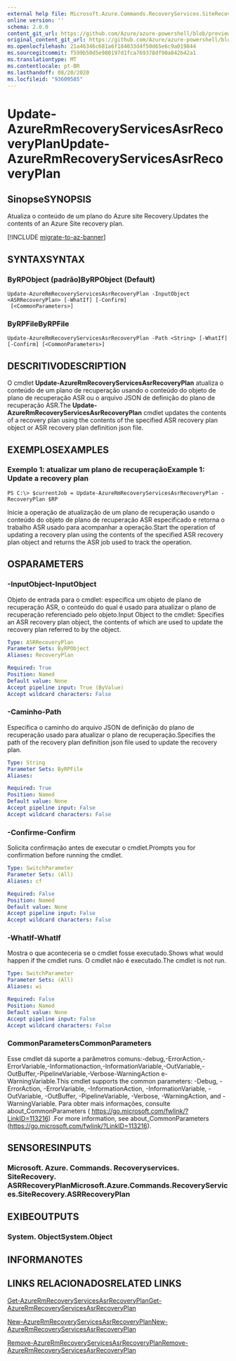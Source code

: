 ```yaml
---
external help file: Microsoft.Azure.Commands.RecoveryServices.SiteRecovery.dll-Help.xml
online version: ''
schema: 2.0.0
content_git_url: https://github.com/Azure/azure-powershell/blob/preview/src/ResourceManager/RecoveryServices.SiteRecovery/Commands.RecoveryServices.SiteRecovery/help/Update-AzureRmRecoveryServicesAsrRecoveryPlan.md
original_content_git_url: https://github.com/Azure/azure-powershell/blob/preview/src/ResourceManager/RecoveryServices.SiteRecovery/Commands.RecoveryServices.SiteRecovery/help/Update-AzureRmRecoveryServicesAsrRecoveryPlan.md
ms.openlocfilehash: 21a46346c681a6f184033d4f50d65e6c9a019844
ms.sourcegitcommit: f599b50d5e980197d1fca769378df90a842b42a1
ms.translationtype: MT
ms.contentlocale: pt-BR
ms.lasthandoff: 08/20/2020
ms.locfileid: "93609585"
---
```

# <span data-ttu-id="8118b-101">Update-AzureRmRecoveryServicesAsrRecoveryPlan</span><span class="sxs-lookup"><span data-stu-id="8118b-101">Update-AzureRmRecoveryServicesAsrRecoveryPlan</span></span>

## <span data-ttu-id="8118b-102">Sinopse</span><span class="sxs-lookup"><span data-stu-id="8118b-102">SYNOPSIS</span></span>
<span data-ttu-id="8118b-103">Atualiza o conteúdo de um plano do Azure site Recovery.</span><span class="sxs-lookup"><span data-stu-id="8118b-103">Updates the contents of an Azure Site recovery plan.</span></span>

[!INCLUDE [migrate-to-az-banner](../../includes/migrate-to-az-banner.md)]

## <span data-ttu-id="8118b-104">SYNTAX</span><span class="sxs-lookup"><span data-stu-id="8118b-104">SYNTAX</span></span>

### <span data-ttu-id="8118b-105">ByRPObject (padrão)</span><span class="sxs-lookup"><span data-stu-id="8118b-105">ByRPObject (Default)</span></span>
```
Update-AzureRmRecoveryServicesAsrRecoveryPlan -InputObject <ASRRecoveryPlan> [-WhatIf] [-Confirm]
 [<CommonParameters>]
```

### <span data-ttu-id="8118b-106">ByRPFile</span><span class="sxs-lookup"><span data-stu-id="8118b-106">ByRPFile</span></span>
```
Update-AzureRmRecoveryServicesAsrRecoveryPlan -Path <String> [-WhatIf] [-Confirm] [<CommonParameters>]
```

## <span data-ttu-id="8118b-107">DESCRITIVO</span><span class="sxs-lookup"><span data-stu-id="8118b-107">DESCRIPTION</span></span>
<span data-ttu-id="8118b-108">O cmdlet **Update-AzureRmRecoveryServicesAsrRecoveryPlan** atualiza o conteúdo de um plano de recuperação usando o conteúdo do objeto de plano de recuperação ASR ou o arquivo JSON de definição do plano de recuperação ASR.</span><span class="sxs-lookup"><span data-stu-id="8118b-108">The **Update-AzureRmRecoveryServicesAsrRecoveryPlan** cmdlet updates the contents of a recovery plan using the contents of the specified ASR recovery plan object or ASR recovery plan definition json file.</span></span>

## <span data-ttu-id="8118b-109">EXEMPLOS</span><span class="sxs-lookup"><span data-stu-id="8118b-109">EXAMPLES</span></span>

### <span data-ttu-id="8118b-110">Exemplo 1: atualizar um plano de recuperação</span><span class="sxs-lookup"><span data-stu-id="8118b-110">Example 1: Update a recovery plan</span></span>
```
PS C:\> $currentJob = Update-AzureRmRecoveryServicesAsrRecoveryPlan -RecoveryPlan $RP
```

<span data-ttu-id="8118b-111">Inicie a operação de atualização de um plano de recuperação usando o conteúdo do objeto de plano de recuperação ASR especificado e retorna o trabalho ASR usado para acompanhar a operação.</span><span class="sxs-lookup"><span data-stu-id="8118b-111">Start the operation of updating a recovery plan using the contents of the specified ASR recovery plan object and returns the ASR job used to track the operation.</span></span>

## <span data-ttu-id="8118b-112">OS</span><span class="sxs-lookup"><span data-stu-id="8118b-112">PARAMETERS</span></span>

### <span data-ttu-id="8118b-113">-InputObject</span><span class="sxs-lookup"><span data-stu-id="8118b-113">-InputObject</span></span>
<span data-ttu-id="8118b-114">Objeto de entrada para o cmdlet: especifica um objeto de plano de recuperação ASR, o conteúdo do qual é usado para atualizar o plano de recuperação referenciado pelo objeto.</span><span class="sxs-lookup"><span data-stu-id="8118b-114">Input Object to the cmdlet: Specifies an ASR recovery plan object, the contents of which are used to update the recovery plan referred to by the object.</span></span>

```yaml
Type: ASRRecoveryPlan
Parameter Sets: ByRPObject
Aliases: RecoveryPlan

Required: True
Position: Named
Default value: None
Accept pipeline input: True (ByValue)
Accept wildcard characters: False
```

### <span data-ttu-id="8118b-115">-Caminho</span><span class="sxs-lookup"><span data-stu-id="8118b-115">-Path</span></span>
<span data-ttu-id="8118b-116">Especifica o caminho do arquivo JSON de definição do plano de recuperação usado para atualizar o plano de recuperação.</span><span class="sxs-lookup"><span data-stu-id="8118b-116">Specifies the path of the recovery plan definition json file used to update the recovery plan.</span></span>

```yaml
Type: String
Parameter Sets: ByRPFile
Aliases: 

Required: True
Position: Named
Default value: None
Accept pipeline input: False
Accept wildcard characters: False
```

### <span data-ttu-id="8118b-117">-Confirme</span><span class="sxs-lookup"><span data-stu-id="8118b-117">-Confirm</span></span>
<span data-ttu-id="8118b-118">Solicita confirmação antes de executar o cmdlet.</span><span class="sxs-lookup"><span data-stu-id="8118b-118">Prompts you for confirmation before running the cmdlet.</span></span>

```yaml
Type: SwitchParameter
Parameter Sets: (All)
Aliases: cf

Required: False
Position: Named
Default value: None
Accept pipeline input: False
Accept wildcard characters: False
```

### <span data-ttu-id="8118b-119">-WhatIf</span><span class="sxs-lookup"><span data-stu-id="8118b-119">-WhatIf</span></span>
<span data-ttu-id="8118b-120">Mostra o que aconteceria se o cmdlet fosse executado.</span><span class="sxs-lookup"><span data-stu-id="8118b-120">Shows what would happen if the cmdlet runs.</span></span> <span data-ttu-id="8118b-121">O cmdlet não é executado.</span><span class="sxs-lookup"><span data-stu-id="8118b-121">The cmdlet is not run.</span></span>

```yaml
Type: SwitchParameter
Parameter Sets: (All)
Aliases: wi

Required: False
Position: Named
Default value: None
Accept pipeline input: False
Accept wildcard characters: False
```

### <span data-ttu-id="8118b-122">CommonParameters</span><span class="sxs-lookup"><span data-stu-id="8118b-122">CommonParameters</span></span>
<span data-ttu-id="8118b-123">Esse cmdlet dá suporte a parâmetros comuns:-debug,-ErrorAction,-ErrorVariable,-Informationaction,-InformationVariable,-OutVariable,-OutBuffer,-PipelineVariable,-Verbose-WarningAction e-WarningVariable.</span><span class="sxs-lookup"><span data-stu-id="8118b-123">This cmdlet supports the common parameters: -Debug, -ErrorAction, -ErrorVariable, -InformationAction, -InformationVariable, -OutVariable, -OutBuffer, -PipelineVariable, -Verbose, -WarningAction, and -WarningVariable.</span></span> <span data-ttu-id="8118b-124">Para obter mais informações, consulte about_CommonParameters ( https://go.microsoft.com/fwlink/?LinkID=113216) .</span><span class="sxs-lookup"><span data-stu-id="8118b-124">For more information, see about_CommonParameters (https://go.microsoft.com/fwlink/?LinkID=113216).</span></span>

## <span data-ttu-id="8118b-125">SENSORES</span><span class="sxs-lookup"><span data-stu-id="8118b-125">INPUTS</span></span>

### <span data-ttu-id="8118b-126">Microsoft. Azure. Commands. Recoveryservices. SiteRecovery. ASRRecoveryPlan</span><span class="sxs-lookup"><span data-stu-id="8118b-126">Microsoft.Azure.Commands.RecoveryServices.SiteRecovery.ASRRecoveryPlan</span></span>

## <span data-ttu-id="8118b-127">EXIBE</span><span class="sxs-lookup"><span data-stu-id="8118b-127">OUTPUTS</span></span>

### <span data-ttu-id="8118b-128">System. Object</span><span class="sxs-lookup"><span data-stu-id="8118b-128">System.Object</span></span>

## <span data-ttu-id="8118b-129">INFORMA</span><span class="sxs-lookup"><span data-stu-id="8118b-129">NOTES</span></span>

## <span data-ttu-id="8118b-130">LINKS RELACIONADOS</span><span class="sxs-lookup"><span data-stu-id="8118b-130">RELATED LINKS</span></span>

[<span data-ttu-id="8118b-131">Get-AzureRmRecoveryServicesAsrRecoveryPlan</span><span class="sxs-lookup"><span data-stu-id="8118b-131">Get-AzureRmRecoveryServicesAsrRecoveryPlan</span></span>](./Get-AzureRmRecoveryServicesAsrRecoveryPlan.md)

[<span data-ttu-id="8118b-132">New-AzureRmRecoveryServicesAsrRecoveryPlan</span><span class="sxs-lookup"><span data-stu-id="8118b-132">New-AzureRmRecoveryServicesAsrRecoveryPlan</span></span>](./New-AzureRmRecoveryServicesAsrRecoveryPlan.md)

[<span data-ttu-id="8118b-133">Remove-AzureRmRecoveryServicesAsrRecoveryPlan</span><span class="sxs-lookup"><span data-stu-id="8118b-133">Remove-AzureRmRecoveryServicesAsrRecoveryPlan</span></span>](./Remove-AzureRmRecoveryServicesAsrRecoveryPlan.md)


